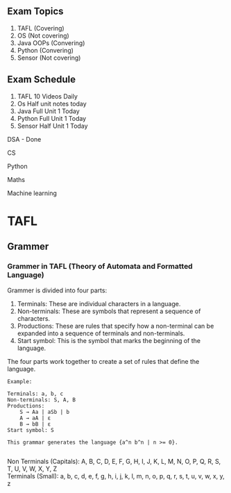 ## Exam Topics

1. TAFL (Covering)
2. OS (Not covering)
3. Java OOPs (Convering)
4. Python (Convering)
5. Sensor (Not covering)

## Exam Schedule

1. TAFL 10 Videos Daily  
2. Os Half unit notes today
3. Java Full Unit 1 Today
4. Python Full Unit 1 Today
5. Sensor Half Unit 1 Today

DSA - Done

CS 

Python 

Maths 

Machine learning

# TAFL

## Grammer


### Grammer in TAFL (Theory of Automata and Formatted Language)

Grammer is divided into four parts:

1. Terminals: These are individual characters in a language.
2. Non-terminals: These are symbols that represent a sequence of characters.
3. Productions: These are rules that specify how a non-terminal can be expanded into a sequence of terminals and non-terminals.
4. Start symbol: This is the symbol that marks the beginning of the language.

The four parts work together to create a set of rules that define the language.
```
Example:

Terminals: a, b, c
Non-terminals: S, A, B
Productions:
    S → Aa | aSb | b
    A → aA | ε
    B → bB | ε
Start symbol: S

This grammar generates the language {a^n b^n | n >= 0}.


```

Non Terminals (Capitals): A, B, C, D, E, F, G, H, I, J, K, L, M, N, O, P, Q, R, S, T, U, V, W, X, Y, Z<br>
Terminals (Small): a, b, c, d, e, f, g, h, i, j, k, l, m, n, o, p, q, r, s, t, u, v, w, x, y, z


